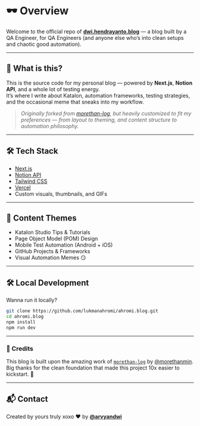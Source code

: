 # 🕶️ Overview

Welcome to the official repo of **[dwi.hendrayanto.blog]()** — a blog built by a QA Engineer, for QA Engineers (and anyone else who’s into clean setups and chaotic good automation).

---

## 🤔 What is this?

This is the source code for my personal blog — powered by **Next.js**, **Notion API**, and a whole lot of testing energy.  
It’s where I write about Katalon, automation frameworks, testing strategies, and the occasional meme that sneaks into my workflow.

> _Originally forked from [morethan-log](https://github.com/morethanmin/morethan-log), but heavily customized to fit my preferences — from layout to theming, and content structure to automation philosophy._

---

## 🛠️ Tech Stack

- [Next.js](https://nextjs.org/)
- [Notion API](https://developers.notion.com/)
- [Tailwind CSS](https://tailwindcss.com/)
- [Vercel](https://vercel.com/)
- Custom visuals, thumbnails, and GIFs

---

## 📝 Content Themes

- Katalon Studio Tips & Tutorials
- Page Object Model (POM) Design
- Mobile Test Automation (Android + iOS)
- GitHub Projects & Frameworks
- Visual Automation Memes 😏

---

## 🛠️ Local Development

Wanna run it locally?

```bash
git clone https://github.com/lukmanahromi/ahromi.blog.git
cd ahromi.blog
npm install
npm run dev
```

---

### 🙏 Credits

This blog is built upon the amazing work of [`morethan-log`](https://github.com/morethanmin/morethan-log) by [@morethanmin](https://github.com/morethanmin).  
Big thanks for the clean foundation that made this project 10x easier to kickstart. 💯

---

## 📬 Contact

Created by yours truly xoxo ❤️ by **[@arvyandwi](https://www.linkedin.com/in/arvyan-dwi/)**

